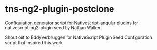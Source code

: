 # tns-ng2-plugin-postclone

Configuration generator script for Nativescript-angular plugins for nativescript-ng2-plugin seed by Nathan Walker.

Shout out to EddyVerbruggen for NativeScript Plugin Seed Configuration script that inspired this work

